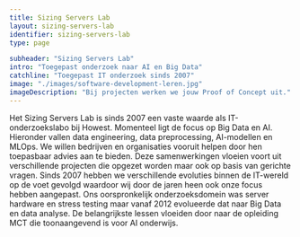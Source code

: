 ```yaml
---
title: Sizing Servers Lab
layout: sizing-servers-lab
identifier: sizing-servers-lab
type: page

subheader: "Sizing Servers Lab"
intro: "Toegepast onderzoek naar AI en Big Data"
catchline: "Toegepast IT onderzoek sinds 2007"
image: "./images/software-development-leren.jpg"
imageDescription: "Bij projecten werken we jouw Proof of Concept uit."
---
```


Het Sizing Servers Lab is sinds 2007 een vaste waarde als IT-onderzoekslabo bij Howest. Momenteel ligt de focus op Big Data en AI. Hieronder vallen data engineering, data preprocessing, AI-modellen en MLOps. We willen bedrijven en organisaties vooruit helpen door hen toepasbaar advies aan te bieden. Deze samenwerkingen vloeien voort uit verschillende projecten die opgezet worden maar ook op basis van gerichte vragen. 
Sinds 2007 hebben we verschillende evoluties binnen de IT-wereld op de voet gevolgd waardoor wij door de jaren heen ook onze focus hebben aangepast. Ons oorspronkelijk onderzoeksdomein was server hardware en stress testing maar vanaf 2012 evolueerde dat naar Big Data en data analyse. De belangrijkste lessen vloeiden door naar de opleiding MCT die toonaangevend is voor AI onderwijs.
